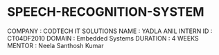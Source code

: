 # SPEECH-RECOGNITION-SYSTEM
COMPANY : CODTECH IT SOLUTIONS 
NAME : YADLA ANIL 
INTERN ID : CT04DF2010 
DOMAIN : Embedded Systems 
DURATION : 4 WEEKS 
MENTOR : Neela Santhosh Kumar
